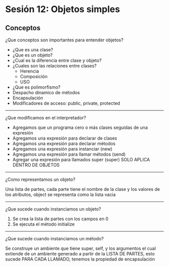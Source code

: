 # Sesión 12: Objetos simples

## Conceptos

¿Que conceptos son importantes para entender objetos?

- ¿Que es una clase?
- ¿Que es un objeto?
- ¿Cual es la diferencia entre clase y objeto?
- ¿Cuales son las relaciones entre clases?
    - Herencia
    - Composición
    - USO
- ¿Que es polimorfismo?
- Despacho dinamico de métodos
- Encapsulación
- Modificadores de acceso: public, private, protected

---

¿Que modificamos en el interpretador?

- Agregamos que un programa cero o más clases seguidas de una expresión
- Agregamos una expresión para declarar de clases
- Agregamos una expresión para declarar métodos
- Agregamos una expresión para instanciar (new)
- Agregamos una expresión para llamar métodos (send)
- Agregar una expresión para llamados super (super) SOLO APLICA DENTRO DE OBJETOS

---

¿Como representamos un objeto?

Una lista de partes, cada parte tiene el nombre de la clase y los valores de los atributos, object se representa como la lista vacia

---

¿Que sucede cuando instanciamos un objeto?

1. Se crea la lista de partes con los campos en 0
2. Se ejecuta el método initialize

---

¿Que sucede cuando instanciamos un método?

Se construye un ambiente que tiene super, self, y los argumentos el cual extiende de un ambiente generado a partir de la LISTA DE PARTES, esto sucede PARA CADA LLAMADO, tenemos la propiedad de encapsulación